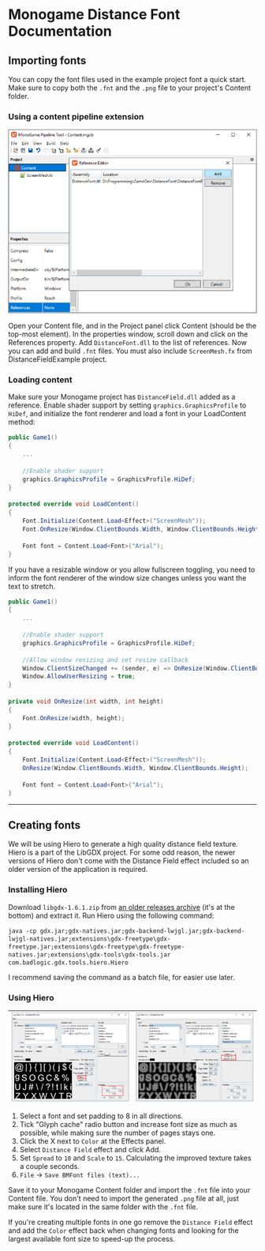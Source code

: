 # Monogame Distance Font Documentation

## Importing fonts
You can copy the font files used in the example project font a quick start. Make sure to copy both the `.fnt` and the `.png` file to your project's Content folder.

### Using a content pipeline extension
![](./images/pipeline.png)

Open your Content file, and in the Project panel click Content (should be the top-most element). In the properties window, scroll down and click on the References property. Add `DistanceFont.dll` to the list of references. Now you can add and build `.fnt` files. You must also include `ScreenMesh.fx` from DistanceFieldExample project.

### Loading content
Make sure your Monogame project has `DistanceField.dll` added as a reference. Enable shader support by setting `graphics.GraphicsProfile` to `HiDef`, and initialize the font renderer and load a font in your LoadContent method:

```C#
public Game1()
{
    ...
    
    //Enable shader support
    graphics.GraphicsProfile = GraphicsProfile.HiDef;
}

protected override void LoadContent()
{
    Font.Initialize(Content.Load<Effect>("ScreenMesh"));
    Font.OnResize(Window.ClientBounds.Width, Window.ClientBounds.Height);

    Font font = Content.Load<Font>("Arial");
}
```

If you have a resizable window or you allow fullscreen toggling, you need to inform the font renderer of the window size changes unless you want the text to stretch.

```C#
public Game1()
{
    ...
    
    //Enable shader support
    graphics.GraphicsProfile = GraphicsProfile.HiDef;
    
    //Allow window resizing and set resize callback
    Window.ClientSizeChanged += (sender, e) => OnResize(Window.ClientBounds.Width, Window.ClientBounds.Height);
    Window.AllowUserResizing = true;
}

private void OnResize(int width, int height)
{
    Font.OnResize(width, height);
}

protected override void LoadContent()
{
    Font.Initialize(Content.Load<Effect>("ScreenMesh"));
    OnResize(Window.ClientBounds.Width, Window.ClientBounds.Height);
    
    Font font = Content.Load<Font>("Arial");
}
```

___

## Creating fonts
We will be using Hiero to generate a high quality distance field texture. Hiero is a part of the LibGDX project. For some odd reason, the newer versions of Hiero don't come with the Distance Field effect included so an older version of the application is required.

### Installing Hiero
Download `libgdx-1.6.1.zip` from [an older releases archive](https://libgdx.badlogicgames.com/old-site/releases/) (it's at the bottom) and extract it. Run Hiero using the following command:

    java -cp gdx.jar;gdx-natives.jar;gdx-backend-lwjgl.jar;gdx-backend-lwjgl-natives.jar;extensions\gdx-freetype\gdx-freetype.jar;extensions\gdx-freetype\gdx-freetype-natives.jar;extensions\gdx-tools\gdx-tools.jar com.badlogic.gdx.tools.hiero.Hiero

I recommend saving the command as a batch file, for easier use later. 

### Using Hiero
![](./images/hiero_settings1.png) | ![](./images/hiero_settings2.png)
:-------------------------:|:-------------------------:

1. Select a font and set padding to 8 in all directions.
2. Tick "Glyph cache" radio button and increase font size as much as possible, while making sure the number of pages stays one.
3. Click the X next to `Color` at the Effects panel.
4. Select `Distance Field` effect and click Add.
5. Set `Spread` to `10` and `Scale` to `15`. Calculating the improved texture takes a couple seconds.
6. `File` -> `Save BMFont files (text)...`

Save it to your Monogame Content folder and import the `.fnt` file into your Content file. You don't need to import the generated `.png` file at all, just make sure it's located in the same folder with the `.fnt` file.

If you're creating multiple fonts in one go remove the `Distance Field` effect and add the `Color` effect back when changing fonts and looking for the largest available font size to speed-up the process.
